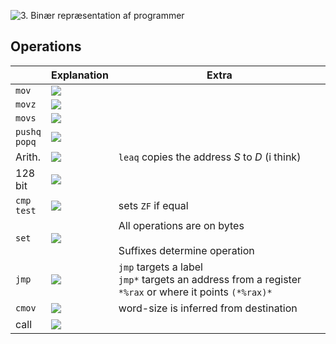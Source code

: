 ![3. Binær repræsentation af programmer](3.%20Binær%20repræsentation%20af%20programmer.md#Accessing%20Data)

## Operations
|                                     | Explanation                              | Extra                                                                                                    |
| ----------------------------------- | ---------------------------------------- | -------------------------------------------------------------------------------------------------------- |
| $\texttt{mov}$                      | ![](Pasted%20image%2020240219200723.png) |                                                                                                          |
| $\texttt{movz}$                     | ![](Pasted%20image%2020240219200830.png) |                                                                                                          |
| $\texttt{movs}$                     | ![](Pasted%20image%2020240219200901.png) |                                                                                                          |
| $\texttt{pushq}$<br>$\texttt{popq}$ | ![](Pasted%20image%2020240219200946.png) |                                                                                                          |
| Arith.                              | ![](Pasted%20image%2020240219201256.png) | $\texttt{leaq}$ copies the address $S$ to $D$ (i think)                                                  |
| 128<br>bit                          | ![](Pasted%20image%2020240219202738.png) |                                                                                                          |
| $\texttt{cmp}$<br>$\texttt{test}$   | ![](Pasted%20image%2020240227174829.png) | sets `ZF` if equal                                                                                       |
| $\texttt{set}$                      | ![](Pasted%20image%2020240227175423.png) | All operations are on bytes<br><br>Suffixes determine operation                                          |
| $\texttt{jmp}$                      | ![](Pasted%20image%2020240227180105.png) | `jmp` targets a label<br>`jmp*` targets an address from a register `*%rax` or where it points `(*%rax)*` |
| $\texttt{cmov}$                     | ![](Pasted%20image%2020240227182506.png) | word-size is inferred from destination                                                                   |
| call                                | ![](Pasted%20image%2020240304212404.png) |                                                                                                          |
